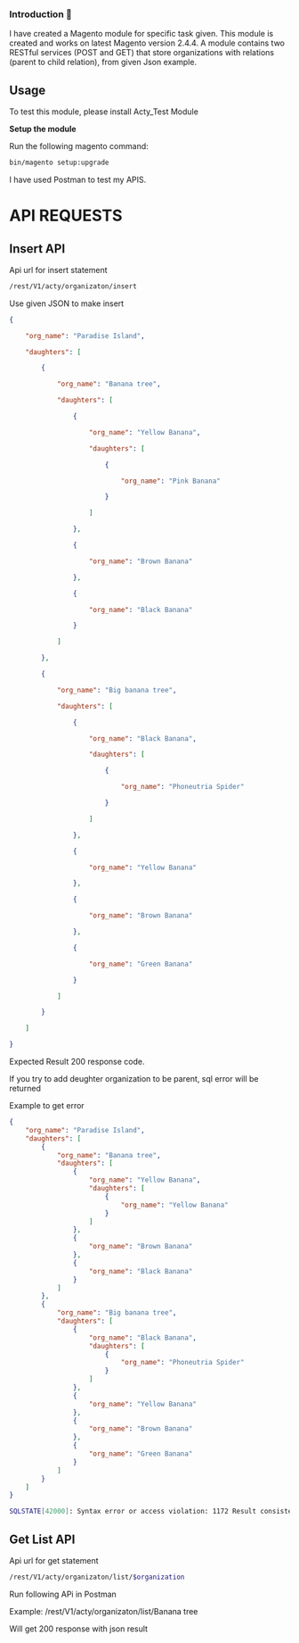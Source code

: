 ### Introduction 👋

I have created a Magento module for specific task given. This module is created and works on latest Magento version 2.4.4.
A module contains two  RESTful services (POST and GET) that store organizations with relations (parent to child relation), from given Json example.  

## Usage

To test this module, please install Acty_Test Module 

<b> Setup the module </b>

Run the following magento command: 
```bash
bin/magento setup:upgrade 
```
I have used Postman to test my APIS.  


# API REQUESTS


## Insert API 

Api url for insert statement

```bash
/rest/V1/acty/organizaton/insert 
```

Use given JSON to make insert

```json
{ 

    "org_name": "Paradise Island", 

    "daughters": [ 

        { 

            "org_name": "Banana tree", 

            "daughters": [ 

                { 

                    "org_name": "Yellow Banana", 

                    "daughters": [ 

                        { 

                            "org_name": "Pink Banana" 

                        } 

                    ] 

                }, 

                { 

                    "org_name": "Brown Banana" 

                }, 

                { 

                    "org_name": "Black Banana" 

                } 

            ] 

        }, 

        { 

            "org_name": "Big banana tree", 

            "daughters": [ 

                { 

                    "org_name": "Black Banana", 

                    "daughters": [ 

                        { 

                            "org_name": "Phoneutria Spider" 

                        } 

                    ] 

                }, 

                { 

                    "org_name": "Yellow Banana" 

                }, 

                { 

                    "org_name": "Brown Banana" 

                }, 

                { 

                    "org_name": "Green Banana" 

                } 

            ] 

        } 

    ] 

} 
```
Expected Result 200 response code. 

If you try to add deughter organization to be parent, sql error will be returned

Example to get error
```json
{
    "org_name": "Paradise Island",
    "daughters": [
        {
            "org_name": "Banana tree",
            "daughters": [
                {
                    "org_name": "Yellow Banana",
                    "daughters": [
                        {
                            "org_name": "Yellow Banana"
                        }
                    ]
                },
                {
                    "org_name": "Brown Banana"
                },
                {
                    "org_name": "Black Banana"
                }
            ]
        },
        {
            "org_name": "Big banana tree",
            "daughters": [
                {
                    "org_name": "Black Banana",
                    "daughters": [
                        {
                            "org_name": "Phoneutria Spider"
                        }
                    ]
                },
                {
                    "org_name": "Yellow Banana"
                },
                {
                    "org_name": "Brown Banana"
                },
                {
                    "org_name": "Green Banana"
                }
            ]
        }
    ]
}
```

```bash
SQLSTATE[42000]: Syntax error or access violation: 1172 Result consisted of more than one row
```

## Get List API 

Api url for get statement


```bash
/rest/V1/acty/organizaton/list/$organization
```

Run following APi in Postman 

Example:
/rest/V1/acty/organizaton/list/Banana tree

Will get 200 response with json result
